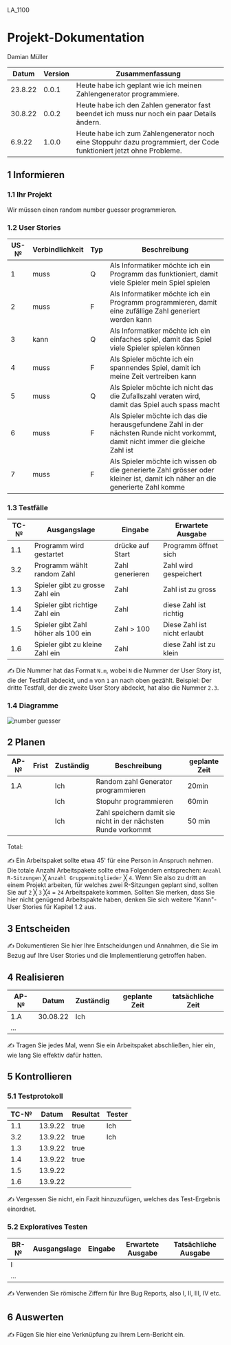 LA_1100
# Projekt-Dokumentation

 Damian Müller

| Datum | Version | Zusammenfassung                                              |
| ----- | ------- | ------------------------------------------------------------ |
|  23.8.22     | 0.0.1   | Heute habe ich geplant wie ich meinen Zahlengenerator programmiere.  |
|30.8.22     | 0.0.2     | Heute habe ich den Zahlen generator fast beendet ich muss nur noch ein paar Details ändern.  |
|  6.9.22     | 1.0.0   |  Heute habe ich zum Zahlengenerator noch eine Stoppuhr dazu programmiert, der Code funktioniert jetzt ohne Probleme. |

## 1 Informieren

### 1.1 Ihr Projekt

Wir müssen einen random number guesser programmieren.

### 1.2 User Stories

| US-№ | Verbindlichkeit | Typ  | Beschreibung                       |
| ---- | --------------- | ---- | ---------------------------------- |
| 1    |   muss          |   Q  | Als Informatiker möchte ich ein Programm das funktioniert, damit viele Spieler mein Spiel spielen |                       
| 2    |   muss          |  F   | Als Informatiker möchte ich ein Programm programmieren, damit eine zufällige Zahl generiert werden kann | 
| 3    |   kann          |   Q  | Als Informatiker möchte ich ein einfaches spiel, damit das Spiel viele Spieler spielen können |
|  4   |   muss          |  F   | Als Spieler möchte ich ein spannendes Spiel, damit ich meine Zeit vertreiben kann |
|  5   |   muss          |    Q | Als Spieler möchte ich nicht das die Zufallszahl veraten wird, damit das Spiel auch spass macht |
|  6   |   muss          |    F | Als Spieler möchte ich das die herausgefundene Zahl in der nächsten Runde nicht vorkommt, damit nicht immer die gleiche Zahl ist| 
| 7    |   muss          |   F  | Als Spieler möchte ich wissen ob die generierte Zahl grösser oder kleiner ist, damit ich näher an die generierte Zahl komme |



### 1.3 Testfälle

| TC-№ | Ausgangslage | Eingabe | Erwartete Ausgabe |
| ---- | ------------ | ------- | ----------------- |
| 1.1  |  Programm wird gestartet | drücke auf Start|Programm öffnet sich|
| 3.2  | Programm wählt random Zahl |Zahl generieren |Zahl wird gespeichert |
|1.3   | Spieler gibt zu grosse Zahl ein | Zahl| Zahl ist zu gross |
|1.4   |Spieler gibt richtige Zahl ein | Zahl| diese Zahl ist richtig|
|1.5   | Spieler gibt Zahl höher als 100 ein| Zahl > 100| Diese Zahl ist nicht erlaubt|
|1.6| Spieler gibt zu kleine Zahl ein |Zahl| diese Zahl ist zu klein|

✍️ Die Nummer hat das Format `N.m`, wobei `N` die Nummer der User Story ist, die der Testfall abdeckt, und `m` von `1` an nach oben gezählt. Beispiel: Der dritte Testfall, der die zweite User Story abdeckt, hat also die Nummer `2.3`.

### 1.4 Diagramme
![number guesser](https://user-images.githubusercontent.com/110892840/188601917-2062f32c-3ba7-4bdb-b12e-35ae1f841b40.png)

 

## 2 Planen

| AP-№ | Frist | Zuständig | Beschreibung | geplante Zeit |
| ---- | ----- | --------- | ------------ | ------------- |
| 1.A  |       | Ich       |Random zahl Generator programmieren|20min |
|      |       | Ich       |Stopuhr programmieren              |    60min |
|       |      |Ich        |Zahl speichern damit sie nicht in der nächsten Runde vorkommt| 50 min|

Total: 

 
✍️ Ein Arbeitspaket sollte etwa 45' für eine Person in Anspruch nehmen. Die totale Anzahl Arbeitspakete sollte etwa Folgendem entsprechen: `Anzahl R-Sitzungen` ╳ `Anzahl Gruppenmitglieder` ╳ `4`. Wenn Sie also zu dritt an einem Projekt arbeiten, für welches zwei R-Sitzungen geplant sind, sollten Sie auf `2` ╳ `3` ╳`4` = `24` Arbeitspakete kommen. Sollten Sie merken, dass Sie hier nicht genügend Arbeitspakte haben, denken Sie sich weitere "Kann"-User Stories für Kapitel 1.2 aus.

## 3 Entscheiden

✍️ Dokumentieren Sie hier Ihre Entscheidungen und Annahmen, die Sie im Bezug auf Ihre User Stories und die Implementierung getroffen haben.

## 4 Realisieren

| AP-№ | Datum | Zuständig | geplante Zeit | tatsächliche Zeit |
| ---- | ----- | --------- | ------------- | ----------------- |
| 1.A  |  30.08.22     | Ich|               |                   |
| ...  |       |           |               |                   |

✍️ Tragen Sie jedes Mal, wenn Sie ein Arbeitspaket abschließen, hier ein, wie lang Sie effektiv dafür hatten.

## 5 Kontrollieren

### 5.1 Testprotokoll

| TC-№ | Datum | Resultat | Tester |
| ---- | ----- | -------- | ------ |
| 1.1  | 13.9.22  |  true |   Ich     |
| 3.2  | 13.9.22      |    true      |Ich        |
|1.3| 13.9.22| true|
|1.4|13.9.22|true|
|1.5|13.9.22|
|1.6|13.9.22|

✍️ Vergessen Sie nicht, ein Fazit hinzuzufügen, welches das Test-Ergebnis einordnet.

### 5.2 Exploratives Testen

| BR-№ | Ausgangslage | Eingabe | Erwartete Ausgabe | Tatsächliche Ausgabe |
| ---- | ------------ | ------- | ----------------- | -------------------- |
| I    |              |         |                   |                      |
| ...  |              |         |                   |                      |

✍️ Verwenden Sie römische Ziffern für Ihre Bug Reports, also I, II, III, IV etc.

## 6 Auswerten

✍️ Fügen Sie hier eine Verknüpfung zu Ihrem Lern-Bericht ein.

